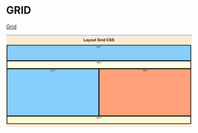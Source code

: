 
# GRID

[Grid](https://www.youtube.com/watch?v=-kgGATnsPbs&ab_channel=VictorRoblesWEB)

![Grid](Grid.png)